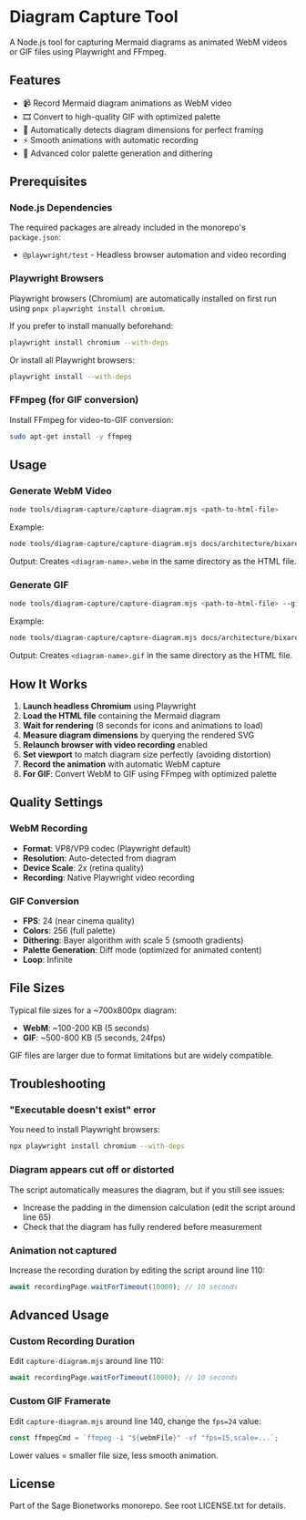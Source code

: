 # Diagram Capture Tool

A Node.js tool for capturing Mermaid diagrams as animated WebM videos or GIF files using Playwright and FFmpeg.

## Features

- 📹 Record Mermaid diagram animations as WebM video
- 🎞️ Convert to high-quality GIF with optimized palette
- 📐 Automatically detects diagram dimensions for perfect framing
- ⚡ Smooth animations with automatic recording
- 🎨 Advanced color palette generation and dithering

## Prerequisites

### Node.js Dependencies

The required packages are already included in the monorepo's `package.json`:

- `@playwright/test` - Headless browser automation and video recording

### Playwright Browsers

Playwright browsers (Chromium) are automatically installed on first run using `pnpx playwright install chromium`.

If you prefer to install manually beforehand:

```bash
playwright install chromium --with-deps
```

Or install all Playwright browsers:

```bash
playwright install --with-deps
```

### FFmpeg (for GIF conversion)

Install FFmpeg for video-to-GIF conversion:

```bash
sudo apt-get install -y ffmpeg
```

## Usage

### Generate WebM Video

```bash
node tools/diagram-capture/capture-diagram.mjs <path-to-html-file>
```

Example:

```bash
node tools/diagram-capture/capture-diagram.mjs docs/architecture/bixarena-architecture.html
```

Output: Creates `<diagram-name>.webm` in the same directory as the HTML file.

### Generate GIF

```bash
node tools/diagram-capture/capture-diagram.mjs <path-to-html-file> --gif
```

Example:

```bash
node tools/diagram-capture/capture-diagram.mjs docs/architecture/bixarena-architecture.html --gif
```

Output: Creates `<diagram-name>.gif` in the same directory as the HTML file.

## How It Works

1. **Launch headless Chromium** using Playwright
2. **Load the HTML file** containing the Mermaid diagram
3. **Wait for rendering** (8 seconds for icons and animations to load)
4. **Measure diagram dimensions** by querying the rendered SVG
5. **Relaunch browser with video recording** enabled
6. **Set viewport** to match diagram size perfectly (avoiding distortion)
7. **Record the animation** with automatic WebM capture
8. **For GIF**: Convert WebM to GIF using FFmpeg with optimized palette

## Quality Settings

### WebM Recording

- **Format**: VP8/VP9 codec (Playwright default)
- **Resolution**: Auto-detected from diagram
- **Device Scale**: 2x (retina quality)
- **Recording**: Native Playwright video recording

### GIF Conversion

- **FPS**: 24 (near cinema quality)
- **Colors**: 256 (full palette)
- **Dithering**: Bayer algorithm with scale 5 (smooth gradients)
- **Palette Generation**: Diff mode (optimized for animated content)
- **Loop**: Infinite

## File Sizes

Typical file sizes for a ~700x800px diagram:

- **WebM**: ~100-200 KB (5 seconds)
- **GIF**: ~500-800 KB (5 seconds, 24fps)

GIF files are larger due to format limitations but are widely compatible.

## Troubleshooting

### "Executable doesn't exist" error

You need to install Playwright browsers:

```bash
npx playwright install chromium --with-deps
```

### Diagram appears cut off or distorted

The script automatically measures the diagram, but if you still see issues:

- Increase the padding in the dimension calculation (edit the script around line 65)
- Check that the diagram has fully rendered before measurement

### Animation not captured

Increase the recording duration by editing the script around line 110:

```javascript
await recordingPage.waitForTimeout(10000); // 10 seconds
```

## Advanced Usage

### Custom Recording Duration

Edit `capture-diagram.mjs` around line 110:

```javascript
await recordingPage.waitForTimeout(10000); // 10 seconds
```

### Custom GIF Framerate

Edit `capture-diagram.mjs` around line 140, change the `fps=24` value:

```javascript
const ffmpegCmd = `ffmpeg -i "${webmFile}" -vf "fps=15,scale=...`;
```

Lower values = smaller file size, less smooth animation.

## License

Part of the Sage Bionetworks monorepo. See root LICENSE.txt for details.
